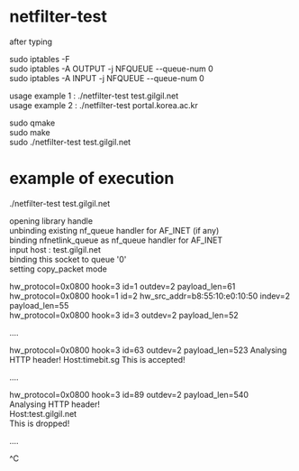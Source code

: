 # netfilter-test
    
after typing

sudo iptables -F    
sudo iptables -A OUTPUT -j NFQUEUE --queue-num 0    
sudo iptables -A INPUT -j NFQUEUE --queue-num 0    

usage example 1 : ./netfilter-test test.gilgil.net    
usage example 2 : ./netfilter-test portal.korea.ac.kr    
    
sudo qmake    
sudo make    
sudo ./netfilter-test test.gilgil.net    
    
# example of execution    
    
./netfilter-test test.gilgil.net    
        
opening library handle    
unbinding existing nf_queue handler for AF_INET (if any)    
binding nfnetlink_queue as nf_queue handler for AF_INET    
input host : test.gilgil.net    
binding this socket to queue '0'    
setting copy_packet mode    
    
hw_protocol=0x0800 hook=3 id=1 outdev=2 payload_len=61    
hw_protocol=0x0800 hook=1 id=2 hw_src_addr=b8:55:10:e0:10:50 indev=2 payload_len=55    
hw_protocol=0x0800 hook=3 id=3 outdev=2 payload_len=52    
    
....
    
hw_protocol=0x0800 hook=3 id=63 outdev=2 payload_len=523 
Analysing HTTP header!
Host:timebit.sg
 This is accepted!
    
....
    
hw_protocol=0x0800 hook=3 id=89 outdev=2 payload_len=540    
Analysing HTTP header!    
Host:test.gilgil.net    
 This is dropped!    
    
....
    
^C
